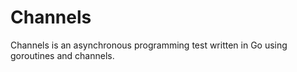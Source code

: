 # Channels

Channels is an asynchronous programming test written in Go using goroutines and channels.
